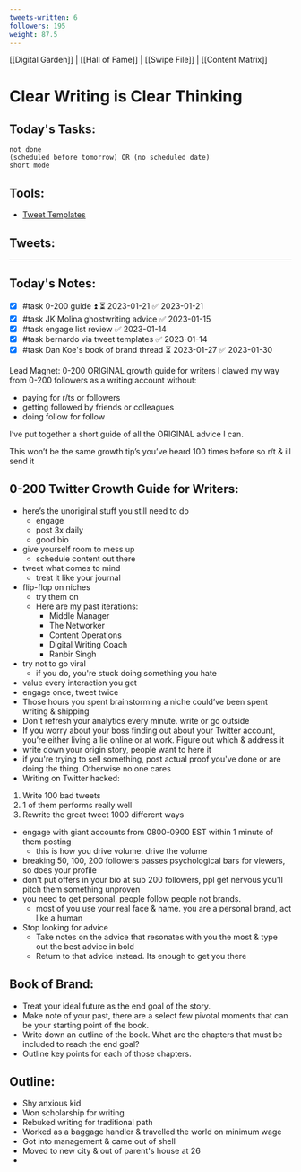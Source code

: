 ```yaml
---
tweets-written: 6
followers: 195
weight: 87.5
---
```

[[Digital Garden]] | [[Hall of Fame]] | [[Swipe File]] | [[Content Matrix]]

# Clear Writing is Clear Thinking

## Today's Tasks:
```tasks
not done
(scheduled before tomorrow) OR (no scheduled date)
short mode
```

## Tools:
- [Tweet Templates](https://www.notion.so/100-Tweet-Templates-with-Examples-fbdcc37fc2e04447ac452d310094e9d1)

## Tweets:


---
## Today's Notes:

- [x] #task 0-200 guide ⏫ ⏳ 2023-01-21 ✅ 2023-01-21
- [x] #task JK Molina ghostwriting advice ✅ 2023-01-15
- [x] #task engage list review ✅ 2023-01-14
- [x] #task bernardo via tweet templates ✅ 2023-01-14
- [x] #task Dan Koe's book of brand thread ⏳ 2023-01-27 ✅ 2023-01-30

Lead Magnet: 0-200 ORIGINAL growth guide for writers
I clawed my way from 0-200 followers as a writing account without:

- paying for r/ts or followers
- getting followed by friends or colleagues 
- doing follow for follow

I’ve put together a short guide of all the ORIGINAL advice I can.

This won’t be the same growth tip’s you’ve heard 100 times before so r/t & ill send it

## 0-200 Twitter Growth Guide for Writers:
- here’s the unoriginal stuff you still need to do 
	- engage
	- post 3x daily
	- good bio
- give yourself room to mess up
	- schedule content out there
- tweet what comes to mind
	- treat it like your journal
- flip-flop on niches
	- try them on
	- Here are my past iterations:
		- Middle Manager
		- The Networker
		- Content Operations
		- Digital Writing Coach
		- Ranbir Singh
- try not to go viral
	- if you do, you're stuck doing something you hate
- value every interaction you get
- engage once, tweet twice
- Those hours you spent brainstorming a niche could’ve been spent writing & shipping
- Don't refresh your analytics every minute. write or go outside
- If you worry about your boss finding out about your Twitter account, you’re either living a lie online or at work. Figure out which & address it
- write down your origin story, people want to here it
- if you're trying to sell something, post actual proof you've done or are doing the thing. Otherwise no one cares
- Writing on Twitter hacked:  
1. Write 100 bad tweets  
2. 1 of them performs really well  
3. Rewrite the great tweet 1000 different ways
- engage with giant accounts from 0800-0900 EST within 1 minute of them posting
	- this is how you drive volume. drive the volume
- breaking 50, 100, 200 followers passes psychological bars for viewers, so does your profile
- don't put offers in your bio at sub 200 followers, ppl get nervous you'll pitch them something unproven
- you need to get personal. people follow people not brands.
	- most of you use your real face & name. you are a personal brand, act like a human
- Stop looking for advice
	- Take notes on the advice that resonates with you the most & type out the best advice in bold
	- Return to that advice instead. Its enough to get you there


## Book of Brand:
- Treat your ideal future as the end goal of the story.
- Make note of your past, there are a select few pivotal moments that can be your starting point of the book.
- Write down an outline of the book. What are the chapters that must be included to reach the end goal?
- Outline key points for each of those chapters.

## Outline:
- Shy anxious kid
- Won scholarship for writing
- Rebuked writing for traditional path
- Worked as a baggage handler & travelled the world on minimum wage
- Got into management & came out of shell
- Moved to new city & out of parent's house at 26
- 